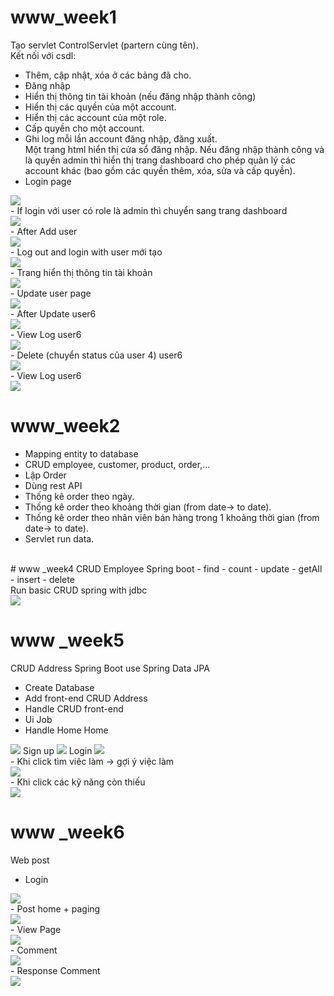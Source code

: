 # www_week1
  Tạo servlet ControlServlet (partern cùng tên).
  <br/>
  Kết nối với csdl:
   <br/>
- Thêm, cập nhật, xóa ở các bảng đã cho.
   <br/>
- Đăng nhập
   <br/>
- Hiển thị thông tin tài khoản (nếu đăng nhập thành công)
   <br/>
- Hiển thị các quyền của một account.
   <br/>
- Hiển thị các account của một role.
   <br/>
- Cấp quyền cho một account.
   <br/>
- Ghi log mỗi lần account đăng nhập, đăng xuất.
   <br/>
  Một trang html hiển thị cửa sổ đăng nhập. Nếu đăng nhập thành công và là quyền admin
thì hiển thị trang dashboard cho phép quản lý các account khác (bao gồm các quyền thêm,
xóa, sửa và cấp quyền).
- Login page <br/>
<img src="https://github.com/BuiXuanManh/www/assets/91316469/2e8ca320-e40b-4e9f-9ab0-287cc98cb849" />
<br/>
- If login với user có role là admin thì chuyển sang trang dashboard
<br/>
<img src="https://github.com/BuiXuanManh/www/assets/91316469/22ebac63-f3ed-4c2e-a337-86a4d5ce5f61" />
<br/>
- After Add user 
<br/>
<img src="https://github.com/BuiXuanManh/www/assets/91316469/d21b62bc-3d75-4def-a3cf-e34f4947a229" />
<br/>
- Log out and login with user mới tạo
<br/>
<img src="https://github.com/BuiXuanManh/www/assets/91316469/9b99da9d-0649-42d5-bf49-c598f9eac472" />
<br/>
- Trang hiển thị thông tin tài khoản
<br/>
<img src="https://github.com/BuiXuanManh/www/assets/91316469/c2525df6-95df-48db-b366-21e9b7956fc4" />
<br/>
- Update user page
<br/>
<img src="https://github.com/BuiXuanManh/www/assets/91316469/a7c2ccba-e515-4360-be8c-270c68936ff7" />
<br/>
- After Update user6
<br/>
<img src="https://github.com/BuiXuanManh/www/assets/91316469/c1234502-bc51-4aba-9394-cd2d59432e97" />
<br/>
- View Log user6
<br/>
<img src="https://github.com/BuiXuanManh/www/assets/91316469/f3fa4711-bd29-4d2a-ba93-8b46771346a5" />
<br/>
- Delete (chuyển status của user 4) user6
<br/>
<img src="https://github.com/BuiXuanManh/www/assets/91316469/d60e7dab-5a03-4699-8dba-df711f8d7597" />
<br/>
- View Log user6
<br/>
<img src="https://github.com/BuiXuanManh/www/assets/91316469/7e94aea8-a143-4e8d-aa2a-b16074543087" />
<br/>

# www_week2
- Mapping entity to database
  <br>
- CRUD employee, customer, product, order,...
   <br>
- Lập Order
   <br>
- Dùng rest API
   <br>
- Thống kê order theo ngày.
   <br>
- Thống kê order theo khoảng thời gian (from date-> to date).
   <br>
- Thống kê order theo nhân viên bán hàng trong 1 khoảng thời gian  (from date-> to date).
   <br/>
- Servlet run data.
<br/>
# www _week4
CRUD Employee Spring boot
- find
- count
- update
- getAll
- insert
- delete
<br/>
Run basic CRUD spring with jdbc
<br/>
<img src="https://github.com/BuiXuanManh/www/assets/91316469/7471f3c6-5ffa-4319-9dee-bf63b50a46b4"/>

# www _week5
CRUD Address Spring Boot use Spring Data JPA
- Create Database
- Add front-end CRUD Address
- Handle CRUD front-end
- Ui Job
- Handle Home
Home
<img src="https://github.com/BuiXuanManh/www/assets/91316469/736a295d-1e5f-4bab-9d61-fd353fead46f" />
Sign up
<img src="https://github.com/BuiXuanManh/www/assets/91316469/a8499480-30d1-4fbd-abd2-9745b7eb20ce" />
Login
<img src="https://github.com/BuiXuanManh/www/assets/91316469/9dbcac3c-bde0-413d-9053-c12980e2aa32" />
<br/>
- Khi click tìm viêc làm -> gợi ý việc làm
<br/>
<img src="https://github.com/BuiXuanManh/www/assets/91316469/5347c8eb-eb73-434f-91ab-d8c55e86c48c" />
<br/>
- Khi click các kỹ năng còn thiếu
<br/>
<img src="https://github.com/BuiXuanManh/www/assets/91316469/63652882-bada-43cd-879f-2f91a6078558" />
<br/>

# www _week6
Web post 
- Login <br/>
<img src="https://github.com/BuiXuanManh/www/assets/91316469/0f0169df-f5ae-4900-bdf4-a7fa8e8f14bd2" />
<br/>
- Post home + paging <br/>
<img src="https://github.com/BuiXuanManh/www/assets/91316469/d412781f-1f9b-43f7-8551-0f7a7f0d9ff22" />
<br/>
- View Page <br/>
<img src="https://github.com/BuiXuanManh/www/assets/91316469/ae07681f-478e-4a5c-8208-6380b2aa6fe3" />
<br/>
- Comment <br/>
<img src="https://github.com/BuiXuanManh/www/assets/91316469/27b26c0d-76ca-4809-becd-7c0ba7c1f13a" />
<br/>
- Response Comment <br/>
<img src="https://github.com/BuiXuanManh/www/assets/91316469/de49aa3f-7696-4645-aadb-83b6b2845a02" />
<br/>

